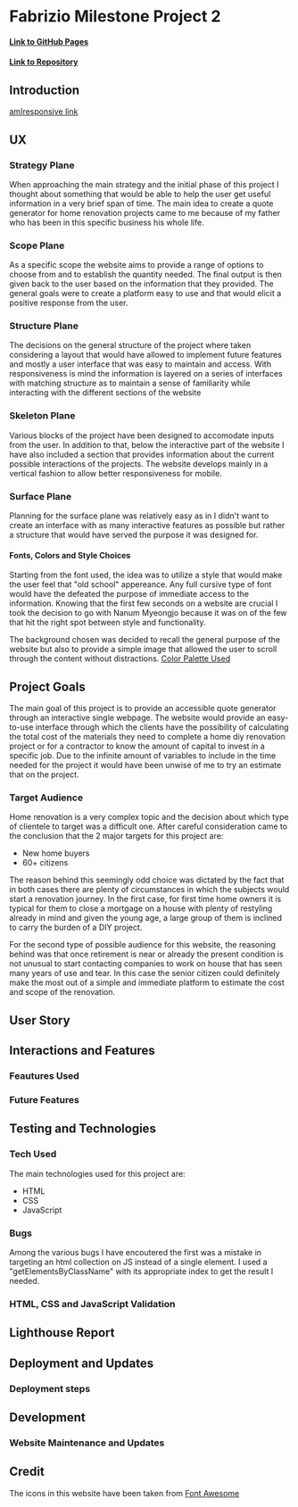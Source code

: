 # Fabrizio Milestone Project 2
#### [Link to GitHub Pages]()
#### [Link to Repository](https://github.com/DevFabrizio/Fabrizio-Project-Two)
## Introduction
[amIresponsive link]()
## UX
### Strategy Plane
When approaching the main strategy and the initial phase of this project I thought about something that would be able to help the user get useful information in a very brief span of time. The main idea to create a quote generator for home renovation projects came to me because of my father who has been in this specific business his whole life. 
### Scope Plane
As a specific scope the website aims to provide a range of options to choose from and to establish the quantity needed. The final output is then given back to the user based on the information that they provided. The general goals were to create a platform easy to use and that would elicit a positive response from the user.
### Structure Plane
The decisions on the general structure of the project where taken considering a layout that would have allowed to implement future features and mostly a user interface that was easy to maintain and access. With responsiveness is mind the information is layered on a series of interfaces with matching structure as to maintain a sense of familiarity while interacting with the different sections of the website
### Skeleton Plane
Various blocks of the project have been designed to accomodate inputs from the user. In addition to that, below the interactive part of the website I have also included a section that provides information about the current possible interactions of the projects. The website develops mainly in a vertical fashion to allow better responsiveness for mobile.
### Surface Plane
Planning for the surface plane was relatively easy as in I didn't want to create an interface with as many interactive features as possible but rather a structure that would have served the purpose it was designed for. 
#### Fonts, Colors and Style Choices
Starting from the font used, the idea was to utilize a style that would make the user feel that "old school" appereance. Any full cursive type of font would have the defeated the purpose of immediate access to the information. Knowing that the first few seconds on a website are crucial I took the decision to go with Nanum Myeongjo because it was on of the few that hit the right spot between style and functionality.

The background chosen was decided to recall the general purpose of the website but also to provide a simple image that allowed the user to scroll through the content without distractions. 
[Color Palette Used]()
## Project Goals
The main goal of this project is to provide an accessible quote generator through an interactive single webpage. The website would provide an easy-to-use interface through which the clients have the possibility of calculating the total cost of the materials they need to complete a home diy renovation project or for a contractor to know the amount of capital to invest in a specific job. Due to the infinite amount of variables to include in the time needed for the project it would have been unwise of me to try an estimate that on the project. 
### Target Audience
Home renovation is a very complex topic and the decision about which type of clientele to target was a difficult one. After careful consideration came to the conclusion that the 2 major targets for this project are: 
* New home buyers
* 60+ citizens

The reason behind this seemingly odd choice was dictated by the fact that in both cases there are plenty of circumstances in which the subjects would start a renovation journey. In the first case, for first time home owners it is typical for them to close a mortgage on a house with plenty of restyling already in mind and given the young age, a large group of them is inclined to carry the burden of a DIY project. 

For the second type of possible audience for this website, the reasoning behind was that once retirement is near or already the present condition is not unusual to start contacting companies to work on house that has seen many years of use and tear. In this case the senior citizen could definitely make the most out of a simple and immediate platform to estimate the cost and scope of the renovation.
## User Story
## Interactions and Features
### Feautures Used
### Future Features
## Testing and Technologies
### Tech Used
The main technologies used for this project are:
* HTML
* CSS 
* JavaScript
### Bugs
Among the various bugs I have encoutered the first was a mistake in targeting an html collection on JS instead of a single element. I used a "getElementsByClassName" with its appropriate index to get the result I needed.
### HTML, CSS and JavaScript Validation 
## Lighthouse Report
## Deployment and Updates
### Deployment steps
## Development
### Website Maintenance and Updates
## Credit
The icons in this website have been taken from [Font Awesome](https://fontawesome.com/)
